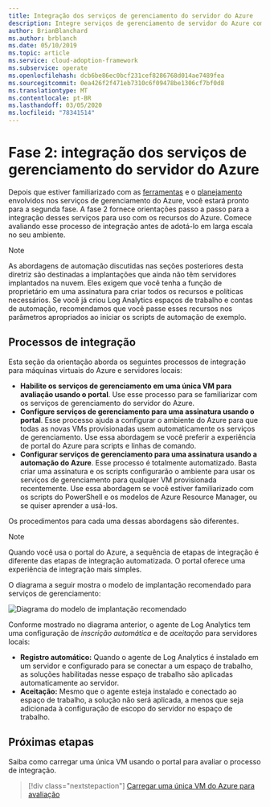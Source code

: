 ```yaml
---
title: Integração dos serviços de gerenciamento do servidor do Azure
description: Integre serviços de gerenciamento de servidor do Azure com informações para máquinas virtuais do Azure e servidores locais.
author: BrianBlanchard
ms.author: brblanch
ms.date: 05/10/2019
ms.topic: article
ms.service: cloud-adoption-framework
ms.subservice: operate
ms.openlocfilehash: dcb6be86ec0bcf231cef8286768d014ae7489fea
ms.sourcegitcommit: 0ea426f2f471eb7310c6f09478be1306cf7bf0d8
ms.translationtype: MT
ms.contentlocale: pt-BR
ms.lasthandoff: 03/05/2020
ms.locfileid: "78341514"
---
```

# <a name="phase-2-onboarding-azure-server-management-services"></a>Fase 2: integração dos serviços de gerenciamento do servidor do Azure

Depois que estiver familiarizado com as [ferramentas](./tools-services.md) e o [planejamento](./prerequisites.md) envolvidos nos serviços de gerenciamento do Azure, você estará pronto para a segunda fase. A fase 2 fornece orientações passo a passo para a integração desses serviços para uso com os recursos do Azure. Comece avaliando esse processo de integração antes de adotá-lo em larga escala no seu ambiente.

> [!NOTE]
> As abordagens de automação discutidas nas seções posteriores desta diretriz são destinadas a implantações que ainda não têm servidores implantados na nuvem. Eles exigem que você tenha a função de proprietário em uma assinatura para criar todos os recursos e políticas necessários. Se você já criou Log Analytics espaços de trabalho e contas de automação, recomendamos que você passe esses recursos nos parâmetros apropriados ao iniciar os scripts de automação de exemplo.

## <a name="onboarding-processes"></a>Processos de integração

Esta seção da orientação aborda os seguintes processos de integração para máquinas virtuais do Azure e servidores locais:

- **Habilite os serviços de gerenciamento em uma única VM para avaliação usando o portal**. Use esse processo para se familiarizar com os serviços de gerenciamento do servidor do Azure.
- **Configure serviços de gerenciamento para uma assinatura usando o portal**. Esse processo ajuda a configurar o ambiente do Azure para que todas as novas VMs provisionadas usem automaticamente os serviços de gerenciamento. Use essa abordagem se você preferir a experiência de portal do Azure para scripts e linhas de comando.
- **Configurar serviços de gerenciamento para uma assinatura usando a automação do Azure**. Esse processo é totalmente automatizado. Basta criar uma assinatura e os scripts configurarão o ambiente para usar os serviços de gerenciamento para qualquer VM provisionada recentemente. Use essa abordagem se você estiver familiarizado com os scripts do PowerShell e os modelos de Azure Resource Manager, ou se quiser aprender a usá-los.

Os procedimentos para cada uma dessas abordagens são diferentes.

> [!NOTE]
> Quando você usa o portal do Azure, a sequência de etapas de integração é diferente das etapas de integração automatizada. O portal oferece uma experiência de integração mais simples.

O diagrama a seguir mostra o modelo de implantação recomendado para serviços de gerenciamento:

![Diagrama do modelo de implantação recomendado](./media/recommended-deployment.png)

Conforme mostrado no diagrama anterior, o agente de Log Analytics tem uma configuração de *inscrição automática* e de *aceitação* para servidores locais:

- **Registro automático:** Quando o agente de Log Analytics é instalado em um servidor e configurado para se conectar a um espaço de trabalho, as soluções habilitadas nesse espaço de trabalho são aplicadas automaticamente ao servidor.
- **Aceitação:** Mesmo que o agente esteja instalado e conectado ao espaço de trabalho, a solução não será aplicada, a menos que seja adicionada à configuração de escopo do servidor no espaço de trabalho.

## <a name="next-steps"></a>Próximas etapas

Saiba como carregar uma única VM usando o portal para avaliar o processo de integração.

> [!div class="nextstepaction"]
> [Carregar uma única VM do Azure para avaliação](./onboard-single-vm.md)
